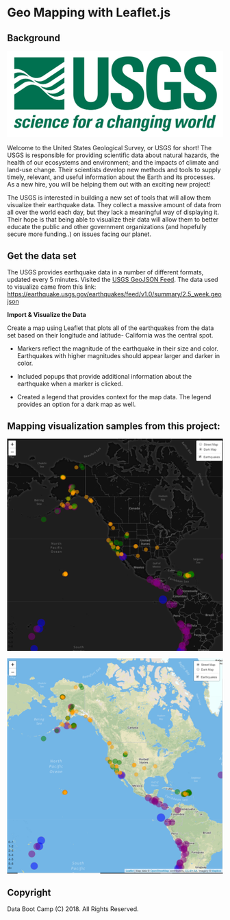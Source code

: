 # Geo Mapping with Leaflet.js

## Background

![1-Logo](Images/1-Logo.png)

Welcome to the United States Geological Survey, or USGS for short! The USGS is responsible for providing scientific data about natural hazards, the health of our ecosystems and environment; and the impacts of climate and land-use change. Their scientists develop new methods and tools to supply timely, relevant, and useful information about the Earth and its processes. As a new hire, you will be helping them out with an exciting new project!

The USGS is interested in building a new set of tools that will allow them visualize their earthquake data. They collect a massive amount of data from all over the world each day, but they lack a meaningful way of displaying it. Their hope is that being able to visualize their data will allow them to better educate the public and other government organizations (and hopefully secure more funding..) on issues facing our planet.


## Get the data set
The USGS provides earthquake data in a number of different formats, updated every 5 minutes. Visited the [USGS GeoJSON Feed](http://earthquake.usgs.gov/earthquakes/feed/v1.0/geojson.php). The data used to visualize came from this link: https://earthquake.usgs.gov/earthquakes/feed/v1.0/summary/2.5_week.geojson


**Import & Visualize the Data**

   Create a map using Leaflet that plots all of the earthquakes from the data set based on their longitude and latitude- California was the central spot.

   * Markers reflect the magnitude of the earthquake in their size and color. Earthquakes with higher magnitudes should appear larger and darker in color.

   * Included popups that provide additional information about the earthquake when a marker is clicked.

   * Created a legend that provides context for the map data. The legend provides an option for a dark map as well.
   
## Mapping visualization samples from this project:
![Darkmap](Darkmap.png)

![Streetmap](Streetmap.png)

## Copyright

Data Boot Camp (C) 2018. All Rights Reserved.

